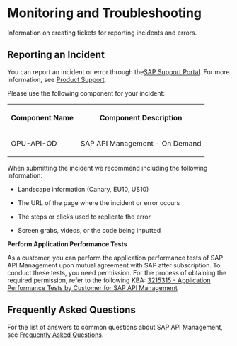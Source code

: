 <!-- loioe765066197904519a730c3bca40f28b0 -->

# Monitoring and Troubleshooting

Information on creating tickets for reporting incidents and errors.



<a name="loioe765066197904519a730c3bca40f28b0__section_lkf_1wp_kgb"/>

## Reporting an Incident

You can report an incident or error through the[SAP Support Portal](https://support.sap.com/en/index.html). For more information, see [Product Support](https://support.sap.com/en/my-support/product-support.html).

Please use the following component for your incident:


<table>
<tr>
<th valign="top">

Component Name

</th>
<th valign="top">

Component Description

</th>
</tr>
<tr>
<td valign="top">

OPU-API-OD

</td>
<td valign="top">

SAP API Management - On Demand

</td>
</tr>
</table>

When submitting the incident we recommend including the following information:

-   Landscape information \(Canary, EU10, US10\)

-   The URL of the page where the incident or error occurs

-   The steps or clicks used to replicate the error

-   Screen grabs, videos, or the code being inputted




**Perform Application Performance Tests**

As a customer, you can perform the application performance tests of SAP API Management upon mutual agreement with SAP after subscription. To conduct these tests, you need permission. For the process of obtaining the required permission, refer to the following KBA: [3215315 - Application Performance Tests by Customer for SAP API Management](https://i7p.wdf.sap.corp/sap(bD1lbiZjPTAwMQ==)/bc/bsp/sno/ui_entry/entry.htm?param=69765F6D6F64653D3030312669765F7361706E6F7465735F6E756D6265723D3332313533313526)



<a name="loioe765066197904519a730c3bca40f28b0__section_xs1_jvs_y4b"/>

## Frequently Asked Questions

For the list of answers to common questions about SAP API Management, see [Frequently Asked Questions](https://ga.support.sap.com/dtp/viewer/index.html#/tree/2832/actions/41442).

